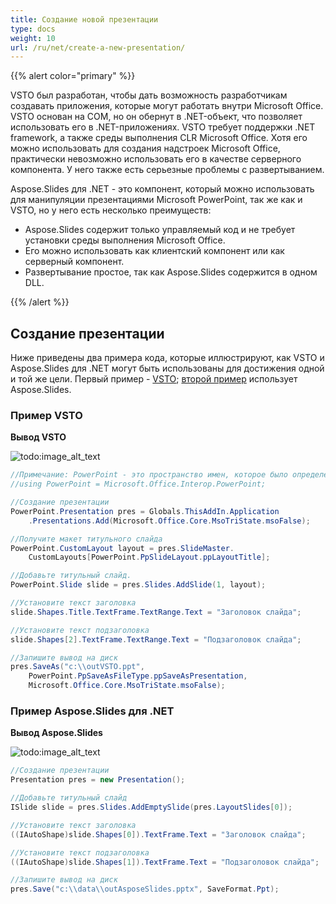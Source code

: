 ```yaml
---
title: Создание новой презентации
type: docs
weight: 10
url: /ru/net/create-a-new-presentation/
---
```


{{% alert color="primary" %}} 

VSTO был разработан, чтобы дать возможность разработчикам создавать приложения, которые могут работать внутри Microsoft Office. VSTO основан на COM, но он обернут в .NET-объект, что позволяет использовать его в .NET-приложениях. VSTO требует поддержки .NET framework, а также среды выполнения CLR Microsoft Office. Хотя его можно использовать для создания надстроек Microsoft Office, практически невозможно использовать его в качестве серверного компонента. У него также есть серьезные проблемы с развертыванием.

Aspose.Slides для .NET - это компонент, который можно использовать для манипуляции презентациями Microsoft PowerPoint, так же как и VSTO, но у него есть несколько преимуществ:

- Aspose.Slides содержит только управляемый код и не требует установки среды выполнения Microsoft Office.
- Его можно использовать как клиентский компонент или как серверный компонент.
- Развертывание простое, так как Aspose.Slides содержится в одном DLL.

{{% /alert %}} 
## **Создание презентации**
Ниже приведены два примера кода, которые иллюстрируют, как VSTO и Aspose.Slides для .NET могут быть использованы для достижения одной и той же цели. Первый пример - [VSTO](/slides/ru/net/create-a-new-presentation/); [второй пример](/slides/ru/net/create-a-new-presentation/) использует Aspose.Slides.
### **Пример VSTO**
**Вывод VSTO** 

![todo:image_alt_text](create-a-new-presentation_1.png)

```c#
//Примечание: PowerPoint - это пространство имен, которое было определено выше вот так
//using PowerPoint = Microsoft.Office.Interop.PowerPoint;

//Создание презентации
PowerPoint.Presentation pres = Globals.ThisAddIn.Application
	.Presentations.Add(Microsoft.Office.Core.MsoTriState.msoFalse);

//Получите макет титульного слайда
PowerPoint.CustomLayout layout = pres.SlideMaster.
	CustomLayouts[PowerPoint.PpSlideLayout.ppLayoutTitle];

//Добавьте титульный слайд.
PowerPoint.Slide slide = pres.Slides.AddSlide(1, layout);

//Установите текст заголовка
slide.Shapes.Title.TextFrame.TextRange.Text = "Заголовок слайда";

//Установите текст подзаголовка
slide.Shapes[2].TextFrame.TextRange.Text = "Подзаголовок слайда";

//Запишите вывод на диск
pres.SaveAs("c:\\outVSTO.ppt",
	PowerPoint.PpSaveAsFileType.ppSaveAsPresentation,
	Microsoft.Office.Core.MsoTriState.msoFalse);
```

### **Пример Aspose.Slides для .NET**
**Вывод Aspose.Slides** 

![todo:image_alt_text](create-a-new-presentation_2.png)

```c#
//Создание презентации
Presentation pres = new Presentation();

//Добавьте титульный слайд
ISlide slide = pres.Slides.AddEmptySlide(pres.LayoutSlides[0]);

//Установите текст заголовка
((IAutoShape)slide.Shapes[0]).TextFrame.Text = "Заголовок слайда";

//Установите текст подзаголовка
((IAutoShape)slide.Shapes[1]).TextFrame.Text = "Подзаголовок слайда";

//Запишите вывод на диск
pres.Save("c:\\data\\outAsposeSlides.pptx", SaveFormat.Ppt);
```